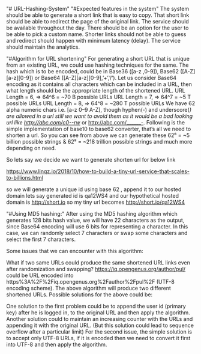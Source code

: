 "# URL-Hashing-System" 
"#Expected features in the system"
The system should be able to generate a short link that is easy to copy.
That short link should be able to redirect the page of the original link.
The service should be available throughout the day.
There should be an option for the user to be able to pick a custom name.
Shorter links should not be able to guess and redirect should happen with minimum latency (delay).
The service should maintain the analytics.

"#Algorithm for URL shortening"
For generating a short URL that is unique from an existing URL, we could use hashing techniques for the same. The hash which is to be encoded, could be in Base36 ([a-z ,0-9]), Base62 ([A-Z][a-z][0-9]) or Base64 ([A-Z][a-z][0-9],’+’,’/’). Let us consider Base64 encoding as it contains all characters which can be included in a URL, then what length should be the appropriate length of the shortened URL.
URL Length = 6, => 64^6 = ~70 B possible URLs
URL Length = 7, => 64^7 = ~5 T possible URLs
URL Length = 8, => 64^8 = ~280 T possible URLs
We have 62 alpha numeric chars i.e. [a-z 0–9 A-Z], though hyphen(-) and underscore(_) are allowed in a url still we want to avoid them as it would be a bad looking url like http://abc.com/c0--rw_ or http://abc.com/______-.
Following is the simple implementation of base10 to base62 converter, that’s all we need to shorten a url.
So you can see from above we can generate these 62⁶ = ~5 billion possible strings & 62⁸ = ~218 trillion possible strings and much more depending on need.

So lets say we decide we want to generate shorten url for below link

https://www.linqz.io/2018/10/how-to-build-a-tiny-url-service-that-scales-to-billions.html

so we will generate a unique id using base 62 , append it to our hosted domain lets say generated id is qa12WS4 and our hypothetical hosted domain is http://short.io so my tiny url becomes http://short.io/qa12WS4

"#Using MD5 hashing:"
After using the MD5 hashing algorithm which generates 128 bits hash value, we will have 22 characters as the output, since Base64 encoding will use 6 bits for representing a character. In this case, we can randomly select 7 characters or swap some characters and select the first 7 characters.

Some issues that we can encounter with this algorithm:

What if two same URLs could produce the same shortened URL links even after randomization and swapping?
https://iq.opengenus.org/author/pul/ could be URL encoded into https%3A%2F%2Fiq.opengenus.org%2Fauthor%2Fpul%2F (UTF-8 encoding scheme). The above algorithm will produce two different shortened URLs.
Possible solutions for the above could be:

One solution to the first problem could be to append the user id (primary key) after he is logged in, to the original URL and then apply the algorithm.
Another solution could to maintain an increasing counter with the URLs and appending it with the original URL. (But this solution could lead to sequence overflow after a particular limit)
For the second issue, the simple solution is to accept only UTF-8 URLs, if it is encoded then we need to convert it first into UTF-8 and then apply the algorithm.


